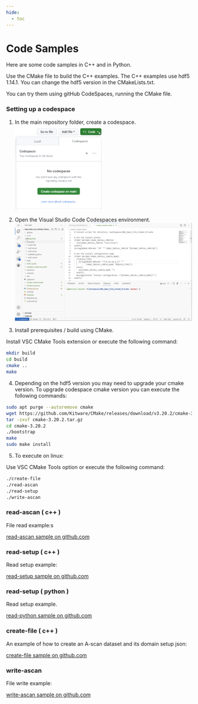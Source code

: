 ```yaml
---
hide:
  - toc
---
```


# Code Samples

Here are some code samples in C++ and in Python.

Use the CMake file to build the C++ examples. The C++ examples use hdf5 1.14.1. You can change the hdf5 version in the CMakeLists.txt. 

You can try them using gitHub CodeSpaces, running the CMake file. 

### **Setting up a codespace**

1. In the main repository folder, create a codespace.            <img title="" src="../assets/images/code-samples/2023-08-08-10-59-12-image.png" alt="" width="235" data-align="left">

2. Open the Visual Studio Code Codespaces environment.                    <img title="" src="../assets/images/code-samples/2023-08-08-21-24-55-image.png" alt="" data-align="left" width="501">

3. Install prerequisites / build using CMake. 
 
 Install VSC CMake Tools extension or execute the following command: 

```bash
mkdir build
cd build 
cmake ..
make 
```

4. Depending on the hdf5 version you may need to upgrade your cmake version. To upgrade codespace cmake version you can execute the following commands: 

```bash
sudo apt purge --autoremove cmake
wget https://github.com/Kitware/CMake/releases/download/v3.20.2/cmake-3.20.2.tar.gz #select your desired cmake version here: https://github.com/Kitware/CMake/releases/download/
tar -zxvf cmake-3.20.2.tar.gz
cd cmake-3.20.2
./bootstrap
make
sudo make install
```

5. To execute on linux: 

Use VSC CMake Tools option or execute the following command: 
```bash 
./create-file
./read-ascan
./read-setup
./write-ascan
```

### **read-ascan ( c++ )**

File read example:s

[read-ascan sample on github.com](https://github.com/Evident-Industrial/NDE_Open_File_Format/tree/master/examples/read-ascan)

### **read-setup ( c++ )**

Read setup example:

[read-setup sample on github.com](https://github.com/Evident-Industrial/NDE_Open_File_Format/tree/master/examples/read-setup)

### **read-setup ( python )**

Read setup example.

[read-python sample on github.com](https://github.com/Evident-Industrial/NDE_Open_File_Format/tree/master/examples/read-python)

### **create-file ( c++ )**

An example of how to create an A-scan dataset and its domain setup json:

[create-file sample on github.com](https://github.com/Evident-Industrial/NDE_Open_File_Format/tree/master/examples/create-file)

### **write-ascan**

File write example:

[write-ascan sample on github.com](https://github.com/Evident-Industrial/NDE_Open_File_Format/tree/master/examples/write-ascan)
